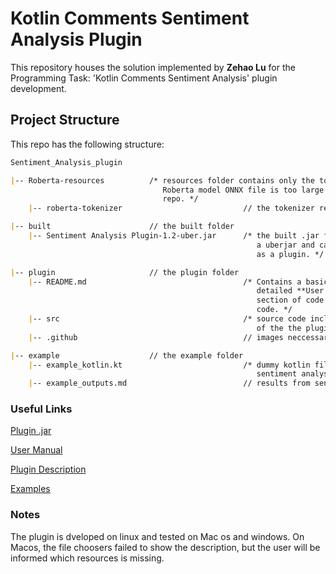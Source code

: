 # Kotlin Comments Sentiment Analysis Plugin

This repository houses the solution implemented by **Zehao Lu** for the Programming Task: 'Kotlin Comments Sentiment Analysis' plugin development.

## Project Structure

This repo has the following structure:

```markdown
Sentiment_Analysis_plugin

|-- Roberta-resources          /* resources folder contains only the tokenizer resources, the
                                  Roberta model ONNX file is too large to be put in a github
                                  repo. */
    |-- roberta-tokenizer                           // the tokenizer resources.

|-- built                      // the built folder
    |-- Sentiment Analysis Plugin-1.2-uber.jar      /* the built .jar file. The .jar is
                                                       a uberjar and can be directly installed
                                                       as a plugin. */

|-- plugin                     // the plugin folder
    |-- README.md                                   /* Contains a basic description, a
                                                       detailed **User Manual**, and a
                                                       section of code analysis of the source
                                                       code. */
    |-- src                                         /* source code including main and test
                                                       of the the plugin. */
    |-- .github                                     // images neccessary for the README file.

|-- example                    // the example folder
    |-- example_kotlin.kt                           /* dummy kotlin file to demonstrate the
                                                       sentiment analysis plugin. */
    |-- example_outputs.md                          // results from sentiment analysis plugin.

```

### Useful Links

[Plugin .jar](https://github.com/com3dian/Sentiment_Analysis_plugin/blob/main/built/Sentiment%20Analysis%20Plugin-1.2-uber.jar)

[User Manual](https://github.com/com3dian/Sentiment_Analysis_plugin/tree/main/plugin)

[Plugin Description](https://github.com/com3dian/Sentiment_Analysis_plugin/tree/main/plugin)

[Examples](https://github.com/com3dian/Sentiment_Analysis_plugin/tree/main/example)


### Notes

The plugin is dveloped on linux and tested on Mac os and windows. On Macos, the file choosers failed to show the description, but the user will be informed which resources is missing.
